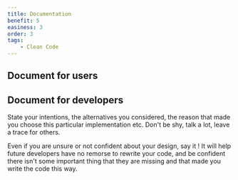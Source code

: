 ```yaml
---
title: Documentation
benefit: 5
easiness: 3
order: 3
tags:
    - Clean Code
---
```


## Document for users

## Document for developers

State your intentions, the alternatives you considered, the reason that made you choose this particular implementation etc. Don't be shy, talk a lot, leave a trace for others.

Even if you are unsure or not confident about your design, say it ! It will help future developers have no remorse to rewrite your code, and be confident there isn't some important thing that they are missing and that made you write the code this way.